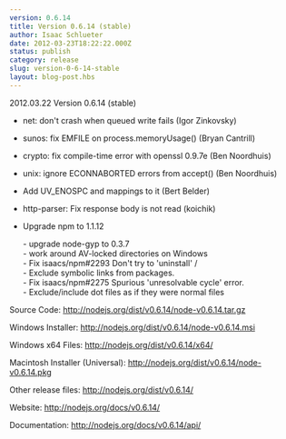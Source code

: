 ```yaml
---
version: 0.6.14
title: Version 0.6.14 (stable)
author: Isaac Schlueter
date: 2012-03-23T18:22:22.000Z
status: publish
category: release
slug: version-0-6-14-stable
layout: blog-post.hbs
---
```


<p>2012.03.22 Version 0.6.14 (stable)

</p>
<ul>
<li><p>net: don&#39;t crash when queued write fails (Igor Zinkovsky)</p>
</li>
<li><p>sunos: fix EMFILE on process.memoryUsage() (Bryan Cantrill)</p>
</li>
<li><p>crypto: fix compile-time error with openssl 0.9.7e (Ben Noordhuis)</p>
</li>
<li><p>unix: ignore ECONNABORTED errors from accept() (Ben Noordhuis)</p>
</li>
<li><p>Add UV_ENOSPC and mappings to it (Bert Belder)</p>
</li>
<li><p>http-parser: Fix response body is not read (koichik)</p>
</li>
<li><p>Upgrade npm to 1.1.12</p>
<p>
- upgrade node-gyp to 0.3.7<br>
- work around AV-locked directories on Windows<br>
- Fix isaacs/npm#2293 Don&#39;t try to &#39;uninstall&#39; /<br>
- Exclude symbolic links from packages.<br>
- Fix isaacs/npm#2275 Spurious &#39;unresolvable cycle&#39; error.<br>
- Exclude/include dot files as if they were normal files
</p>
</li>
</ul>
<p>Source Code: <a href="http://nodejs.org/dist/v0.6.14/node-v0.6.14.tar.gz">http://nodejs.org/dist/v0.6.14/node-v0.6.14.tar.gz</a>

</p>
<p>Windows Installer: <a href="http://nodejs.org/dist/v0.6.14/node-v0.6.14.msi">http://nodejs.org/dist/v0.6.14/node-v0.6.14.msi</a>

</p>
<p>Windows x64 Files: <a href="http://nodejs.org/dist/v0.6.14/x64/">http://nodejs.org/dist/v0.6.14/x64/</a>

</p>
<p>Macintosh Installer (Universal): <a href="http://nodejs.org/dist/v0.6.14/node-v0.6.14.pkg">http://nodejs.org/dist/v0.6.14/node-v0.6.14.pkg</a>

</p>
<p>Other release files: <a href="http://nodejs.org/dist/v0.6.14/">http://nodejs.org/dist/v0.6.14/</a>

</p>
<p>Website: <a href="http://nodejs.org/docs/v0.6.14/">http://nodejs.org/docs/v0.6.14/</a>

</p>
<p>Documentation: <a href="http://nodejs.org/docs/v0.6.14/api/">http://nodejs.org/docs/v0.6.14/api/</a>
</p>
